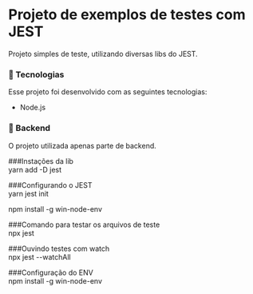 # Projeto de exemplos de testes com JEST

Projeto simples de teste, utilizando diversas libs do JEST.

### 🚀 Tecnologias
Esse projeto foi desenvolvido com as seguintes tecnologias:
 - Node.js

### 🚧 Backend
O projeto utilizada apenas parte de backend.


###Instações da lib </br>
yarn add -D jest

###Configurando o JEST</br>
yarn jest init

npm install -g win-node-env

###Comando para testar os arquivos de teste </br>
npx jest

###Ouvindo testes com watch </br>
npx jest --watchAll

###Configuração do ENV </br>
npm install -g win-node-env
